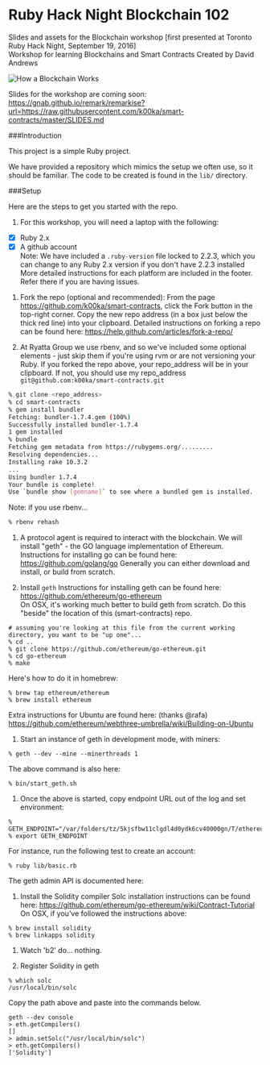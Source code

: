 Ruby Hack Night Blockchain 102
=========================

Slides and assets for the Blockchain workshop [first presented at Toronto Ruby Hack Night, September 19, 2016]  
Workshop for learning Blockchains and Smart Contracts
Created by David Andrews

![How a Blockchain Works](https://github.com/k00ka/smart-contracts/blob/master/media/how_blockchain_works.png)

Slides for the workshop are coming soon:  
https://gnab.github.io/remark/remarkise?url=https://raw.githubusercontent.com/k00ka/smart-contracts/master/SLIDES.md

###Introduction

This project is a simple Ruby project.

We have provided a repository which mimics the setup we often use, so it should be familiar. The code to be created is found in the ``lib/`` directory.

###Setup

Here are the steps to get you started with the repo.

1. For this workshop, you will need a laptop with the following:
  - [x] Ruby 2.x  
  - [x] A github account  
  Note: We have included a ``.ruby-version`` file locked to 2.2.3, which you can change to any Ruby 2.x version if you don't have 2.2.3 installed  
  More detailed instructions for each platform are included in the footer. Refer there if you are having issues.

1. Fork the repo (optional and recommended):
  From the page https://github.com/k00ka/smart-contracts, click the Fork button in the top-right corner. Copy the new repo address (in a box just below the thick red line) into your clipboard. Detailed instructions on forking a repo can be found here: https://help.github.com/articles/fork-a-repo/

1. At Ryatta Group we use rbenv, and so we've included some optional elements - just skip them if you're using rvm or are not versioning your Ruby. If you forked the repo above, your repo_address will be in your clipboard. If not, you should use my repo_address ``git@github.com:k00ka/smart-contracts.git``

  ```sh
  % git clone <repo_address>
  % cd smart-contracts
  % gem install bundler
  Fetching: bundler-1.7.4.gem (100%)
  Successfully installed bundler-1.7.4
  1 gem installed
  % bundle
  Fetching gem metadata from https://rubygems.org/.........
  Resolving dependencies...
  Installing rake 10.3.2
  ...
  Using bundler 1.7.4
  Your bundle is complete!
  Use `bundle show [gemname]` to see where a bundled gem is installed.
  ```
  Note: if you use rbenv...
  ```sh
  % rbenv rehash
  ```
  
1.  A protocol agent is required to interact with the blockchain. We will install "geth" - the GO language implementation of Ethereum. Instructions for installing go can be found here:
  https://github.com/golang/go
  Generally you can either download and install, or build from scratch.
  
1. Install ``geth``
  Instructions for installing geth can be found here:
  https://github.com/ethereum/go-ethereum  
  On OSX, it's working much better to build geth from scratch. Do this "beside" the location of this (smart-contracts) repo.
  ```
  # assuming you're looking at this file from the current working directory, you want to be "up one"...
  % cd ..
  % git clone https://github.com/ethereum/go-ethereum.git
  % cd go-ethereum
  % make
  ```
  Here's how to do it in homebrew:
  ```
  % brew tap ethereum/ethereum
  % brew install ethereum
  ```
  Extra instructions for Ubuntu are found here: (thanks @rafa)
  https://github.com/ethereum/webthree-umbrella/wiki/Building-on-Ubuntu

1. Start an instance of geth in development mode, with miners:
  ```
  % geth --dev --mine --minerthreads 1
  ```
  The above command is also here:
  ```
  % bin/start_geth.sh
  ```

1. Once the above is started, copy endpoint URL out of the log and set environment:
  ```
  % GETH_ENDPOINT="/var/folders/tz/5kjsfbw11clgdl4d0ydk6cv40000gn/T/ethereum_dev_mode/geth.ipc”
  % export GETH_ENDPOINT
  ```

  For instance, run the following test to create an account:
  ```
  % ruby lib/basic.rb
  ```
  The geth admin API is documented here:


1. Install the Solidity compiler
  Solc installation instructions can be found here:
  https://github.com/ethereum/go-ethereum/wiki/Contract-Tutorial
  On OSX, if you’ve followed the instructions above:
  ```
  % brew install solidity
  % brew linkapps solidity
  ```

1. Watch 'b2' do... nothing.

1. Register Solidity in geth
  ```
  % which solc
  /usr/local/bin/solc
  ```
  Copy the path above and paste into the commands below.
  ```
  geth --dev console
  > eth.getCompilers()
  []
  > admin.setSolc("/usr/local/bin/solc")
  > eth.getCompilers()
  ['Solidity']
  ```
